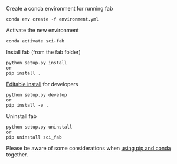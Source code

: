 Create a conda environment for running fab
```
conda env create -f environment.yml
```


Activate the new environment

```
conda activate sci-fab
```

Install fab (from the fab folder)
```
python setup.py install
or
pip install .
```

[Editable install](https://pip.pypa.io/en/stable/cli/pip_install/#editable-installs) for developers
```
python setup.py develop
or
pip install -e .
```

Uninstall fab
```
python setup.py uninstall
or
pip uninstall sci_fab
```


Please be aware of some considerations when
[using pip and conda](https://docs.conda.io/projects/conda/en/latest/user-guide/tasks/manage-environments.html#using-pip-in-an-environment)
together.